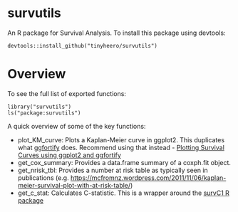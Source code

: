 # survutils

An R package for Survival Analysis. To install this package using devtools:

```{r}
devtools::install_github("tinyheero/survutils")
```

# Overview

To see the full list of exported functions:

```{r}
library("survutils")
ls("package:survutils")
```

A quick overview of some of the key functions:

* plot_KM_curve: Plots a Kaplan-Meier curve in ggplot2. This duplicates what [ggfortify](https://github.com/sinhrks/ggfortify) does. Recommend using that instead - [Plotting Survival Curves using ggplot2 and ggfortify](http://rpubs.com/sinhrks/plot_surv)
* get_cox_summary: Provides a data.frame summary of a coxph.fit object.
* get_nrisk_tbl: Provides a number at risk table as typically seen in publications (e.g. https://mcfromnz.wordpress.com/2011/11/06/kaplan-meier-survival-plot-with-at-risk-table/)
* get_c_stat: Calculates C-statistic. This is a wrapper around the [survC1 R package](https://cran.r-project.org/web/packages/survC1/index.html)
